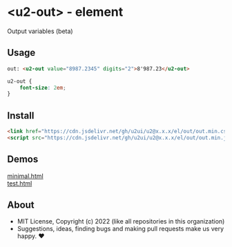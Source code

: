 # &lt;u2-out&gt; - element
Output variables (beta)

## Usage

```html
out: <u2-out value="8987.2345" digits="2">8'987.23</u2-out>
```

```css
u2-out {
    font-size: 2em;
}
```

## Install

```html
<link href="https://cdn.jsdelivr.net/gh/u2ui/u2@x.x.x/el/out/out.min.css" rel=stylesheet>
<script src="https://cdn.jsdelivr.net/gh/u2ui/u2@x.x.x/el/out/out.min.js" type=module async></script>
```

## Demos

[minimal.html](http://gcdn.li/u2ui/u2@main/el/out/tests/minimal.html)  
[test.html](http://gcdn.li/u2ui/u2@main/el/out/tests/test.html)  

## About

- MIT License, Copyright (c) 2022 <u2> (like all repositories in this organization) <br>
- Suggestions, ideas, finding bugs and making pull requests make us very happy. ♥

